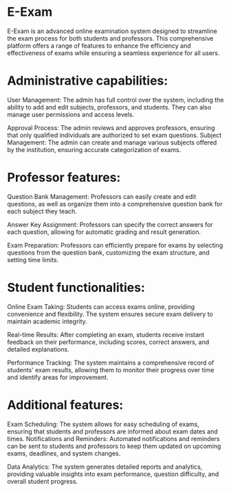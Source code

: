 # E-Exam
E-Exam is an advanced online examination system designed to streamline the exam process for both students and professors. This comprehensive platform offers a range of features to enhance the efficiency and effectiveness of exams while ensuring a seamless experience for all users.

# Administrative capabilities:
User Management: The admin has full control over the system, including the ability to add and edit subjects, professors, and students. They can also manage user permissions and access levels.

Approval Process: The admin reviews and approves professors, ensuring that only qualified individuals are authorized to set exam questions.
Subject Management: The admin can create and manage various subjects offered by the institution, ensuring accurate categorization of exams.

# Professor features:
Question Bank Management: Professors can easily create and edit questions, as well as organize them into a comprehensive question bank for each subject they teach.

Answer Key Assignment: Professors can specify the correct answers for each question, allowing for automatic grading and result generation.

Exam Preparation: Professors can efficiently prepare for exams by selecting questions from the question bank, customizing the exam structure, and setting time limits.

# Student functionalities:
Online Exam Taking: Students can access exams online, providing convenience and flexibility. The system ensures secure exam delivery to maintain academic integrity.

Real-time Results: After completing an exam, students receive instant feedback on their performance, including scores, correct answers, and detailed explanations.

Performance Tracking: The system maintains a comprehensive record of students' exam results, allowing them to monitor their progress over time and identify areas 
for improvement.

# Additional features:
Exam Scheduling: The system allows for easy scheduling of exams, ensuring that students and professors are informed about exam dates and times.
Notifications and Reminders: Automated notifications and reminders can be sent to students and professors to keep them updated on upcoming exams, deadlines, and system changes.

Data Analytics: The system generates detailed reports and analytics, providing valuable insights into exam performance, question difficulty, and overall student progress.
